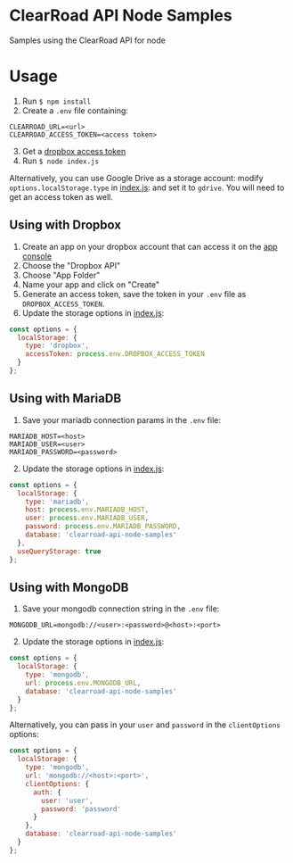 # ClearRoad API Node Samples

Samples using the ClearRoad API for node

# Usage

1. Run `$ npm install`
2. Create a `.env` file containing:
```
CLEARROAD_URL=<url>
CLEARROAD_ACCESS_TOKEN=<access token>
```

3. Get a [dropbox access token](#dropbox)
4. Run `$ node index.js`

Alternatively, you can use Google Drive as a storage account: modify `options.localStorage.type` in [index.js](index.js#L15): and set it to `gdrive`. You will need to get an access token as well.

## <a name="dropbox"></a> Using with Dropbox

1. Create an app on your dropbox account that can access it on the [app console](https://www.dropbox.com/developers/apps)
2. Choose the "Dropbox API"
3. Choose "App Folder"
4. Name your app and click on "Create"
6. Generate an access token, save the token in your `.env` file as `DROPBOX_ACCESS_TOKEN`.
7. Update the storage options in [index.js](index.js#L15):
```javascript
const options = {
  localStorage: {
    type: 'dropbox',
    accessToken: process.env.DROPBOX_ACCESS_TOKEN
  }
};
```

## <a name="mariadb"></a> Using with MariaDB

1. Save your mariadb connection params in the `.env` file:
```
MARIADB_HOST=<host>
MARIADB_USER=<user>
MARIADB_PASSWORD=<password>
```

2. Update the storage options in [index.js](index.js#L15):
```javascript
const options = {
  localStorage: {
    type: 'mariadb',
    host: process.env.MARIADB_HOST,
    user: process.env.MARIADB_USER,
    password: process.env.MARIADB_PASSWORD,
    database: 'clearroad-api-node-samples'
  },
  useQueryStorage: true
};
```

## <a name="mongodb"></a> Using with MongoDB

1. Save your mongodb connection string in the `.env` file:
```
MONGODB_URL=mongodb://<user>:<password>@<host>:<port>
```

2. Update the storage options in [index.js](index.js#L15):
```javascript
const options = {
  localStorage: {
    type: 'mongodb',
    url: process.env.MONGODB_URL,
    database: 'clearroad-api-node-samples'
  }
};
```

Alternatively, you can pass in your `user` and `password` in the `clientOptions` options:
```javascript
const options = {
  localStorage: {
    type: 'mongodb',
    url: 'mongodb://<host>:<port>',
    clientOptions: {
      auth: {
        user: 'user',
        password: 'password'
      }
    },
    database: 'clearroad-api-node-samples'
  }
};
```
